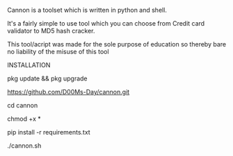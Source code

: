 Cannon is a toolset which is written in python and shell.

It's a fairly simple to use tool which you can choose from Credit card validator to MD5 hash cracker.

This tool/acript was made for the sole purpose of education so thereby bare no liability of the misuse of this tool

INSTALLATION

pkg update && pkg upgrade 

https://github.com/D00Ms-Day/cannon.git

cd cannon

chmod +x *

pip install -r requirements.txt

./cannon.sh
